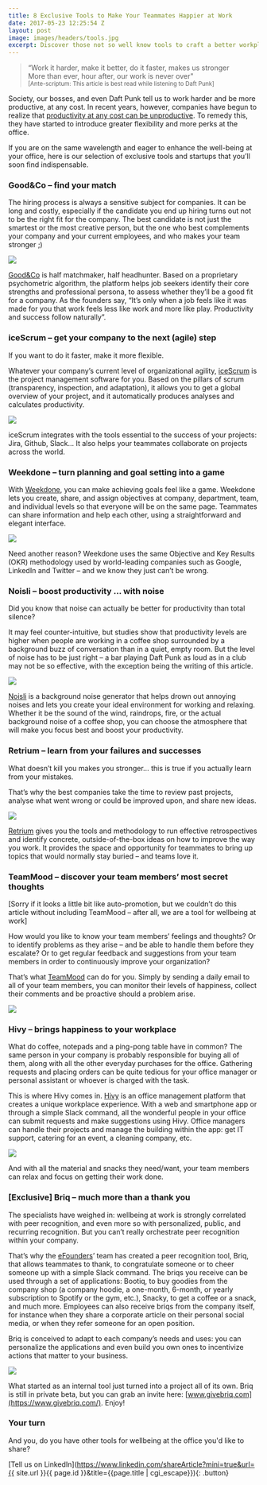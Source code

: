 ```yaml
---
title: 8 Exclusive Tools to Make Your Teammates Happier at Work
date: 2017-05-23 12:25:54 Z
layout: post
image: images/headers/tools.jpg
excerpt: Discover those not so well know tools to craft a better workplace.
---
```


<blockquote>
“Work it harder, make it better, do it faster, makes us stronger
<br>
More than ever, hour after, our work is never over"
<br>
<small>[Ante-scriptum: This article is best read while listening to Daft Punk]</small>
</blockquote>



Society, our bosses, and even Daft Punk tell us to work harder and be more productive, at any cost. In recent years, however, companies have begun to realize that [productivity at any cost can be unproductive](https://blog.teammood.com/en/2017/03/07/wellbeing-at-work-the-benefits-of-happiness-in-the-workplace.html). To remedy this, they have started to introduce greater flexibility and more perks at the office.

If you are on the same wavelength and eager to enhance the well-being at your office, here is our selection of exclusive tools and startups that you’ll soon find indispensable.

### Good&Co – find your match

The hiring process is always a sensitive subject for companies. It can be long and costly, especially if the candidate you end up hiring turns out not to be the right fit for the company. The best candidate is not just the smartest or the most creative person, but the one who best complements your company and your current employees, and who makes your team stronger ;)

<a target="_blank" href="https://good.co/"><img class="center" src="/images/posts/8-tools/good-co.png"></a>

[Good&Co](https://good.co/) is half matchmaker, half headhunter. Based on a proprietary psychometric algorithm, the platform helps job seekers identify their core strengths and professional persona, to assess whether they’ll be a good fit for a company. As the founders say, “It’s only when a job feels like it was made for you that work feels less like work and more like play. Productivity and success follow naturally”.

### iceScrum – get your company to the next (agile) step

If you want to do it faster, make it more flexible.

Whatever your company’s current level of organizational agility, [iceScrum](https://www.icescrum.com/) is the project management software for you. Based on the pillars of scrum (transparency, inspection, and adaptation), it allows you to get a global overview of your project, and it automatically produces analyses and calculates productivity.

<a target="_blank" href="https://www.icescrum.com/"><img class="center" src="/images/posts/8-tools/Icescrum.png"></a>

iceScrum integrates with the tools essential to the success of your projects: Jira, Github, Slack... It also helps your teammates collaborate on projects across the world.

### Weekdone – turn planning and goal setting into a game

With [Weekdone](https://www.weekdone.com/), you can make achieving goals feel like a game. Weekdone lets you create, share, and assign objectives at company, department, team, and individual levels so that everyone will be on the same page. Teammates can share information and help each other, using a straightforward and elegant interface.

<a target="_blank" href="https://www.weekdone.com/"><img class="center" src="/images/posts/8-tools/weekdone.jpg"></a>

Need another reason? Weekdone uses the same Objective and Key Results (OKR) methodology used by world-leading companies such as Google, LinkedIn and Twitter – and we know they just can’t be wrong.

### Noisli – boost productivity … with noise

Did you know that noise can actually be better for productivity than total silence?

It may feel counter-intuitive, but studies show that productivity levels are higher when people are working in a coffee shop surrounded by a background buzz of conversation than in a quiet, empty room. But the level of noise has to be just right – a bar playing Daft Punk as loud as in a club may not be so effective, with the exception being the writing of this article.

<a target="_blank" href="https://www.noisli.com/"><img class="center" src="/images/posts/8-tools/noisli.jpg"></a>

[Noisli](https://www.noisli.com/) is a background noise generator that helps drown out annoying noises and lets you create your ideal environment for working and relaxing. Whether it be the sound of the wind, raindrops, fire, or the actual background noise of a coffee shop, you can choose the atmosphere that will make you focus best and boost your productivity.

### Retrium – learn from your failures and successes

What doesn’t kill you makes you stronger… this is true if you actually learn from your mistakes.

That’s why the best companies take the time to review past projects, analyse what went wrong or could be improved upon, and share new ideas.

<a target="_blank" href="https://www.retrium.com/"><img class="center" src="/images/posts/8-tools/retrium.png"></a>

[Retrium](https://www.retrium.com/) gives you the tools and methodology to run effective retrospectives and identify concrete, outside-of-the-box ideas on how to improve the way you work. It provides the space and opportunity for teammates to bring up topics that would normally stay buried – and teams love it.


### TeamMood – discover your team members’ most secret thoughts

[Sorry if it looks a little bit like auto-promotion, but we couldn’t do this article without including TeamMood – after all, we are a tool for wellbeing at work]

How would you like to know your team members’ feelings and thoughts? Or to identify problems as they arise – and be able to handle them before they escalate? Or to get regular feedback and suggestions from your team members in order to continuously improve your organization?

That’s what [TeamMood](https://www.teammood.com/) can do for you. Simply by sending a daily email to all of your team members, you can monitor their levels of happiness, collect their comments and be proactive should a problem arise.

<a target="_blank" href="https://www.teammood.com/"><img class="center" src="/images/posts/8-tools/teammood.png"></a>


### Hivy – brings happiness to your workplace

What do coffee, notepads and a ping-pong table have in common? The same person in your company is probably responsible for buying all of  them, along with all the other everyday purchases for the office. Gathering requests and placing orders can be quite tedious  for your office manager or personal assistant or whoever is charged with the task.

This is where Hivy comes in. [Hivy](https://hivyapp.com/) is an office management platform that creates a unique workplace experience. With a web and smartphone app or through a simple Slack command, all the wonderful people in your office can submit requests and make suggestions using Hivy. Office managers can handle their projects and manage the building within the app: get IT support, catering for an event, a cleaning company, etc.

<a target="_blank" href="https://hivyapp.com/"><img class="center" src="/images/posts/8-tools/hivy.jpg"></a>

And with all the material and snacks they need/want, your team members can relax and focus on getting their work done.

### [Exclusive] Briq – much more than a thank you

The specialists have weighed in: wellbeing at work is strongly correlated with peer recognition, and even more so with personalized, public, and recurring recognition. But you can’t really orchestrate peer recognition within your company.

That’s why the [eFounders](https://efounders.co/)’ team has created a peer recognition tool, Briq, that allows teammates to thank, to congratulate someone or to cheer someone up with a simple Slack command. The briqs you receive can be used through a set of applications: Bootiq, to buy goodies from the company shop (a company hoodie, a one-month, 6-month, or yearly subscription to Spotify or the gym, etc.), Snacky, to get a coffee or a snack, and much more. Employees can also receive briqs from the company itself, for instance when they share a corporate article on their personal social media, or when they refer someone for an open position.

Briq is conceived to adapt to each company’s needs and uses: you can personalize the applications and even build you own ones to incentivize actions that matter to your business.

<a target="_blank" href="https://www.givebriq.com/"><img class="center" src="/images/posts/8-tools/briq.png"></a>

What started as an internal tool just turned into a project all of its own. Briq is still in private beta, but you can grab an invite here: [www.givebriq.com](https://www.givebriq.com/). Enjoy!

### Your turn

And you, do you have other tools for wellbeing at the office you'd like to share?

[Tell us on LinkedIn](https://www.linkedin.com/shareArticle?mini=true&url={{ site.url }}{{ page.id }}&title={{page.title | cgi_escape}}){: .button}